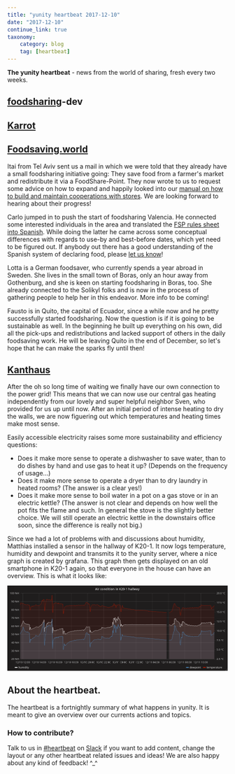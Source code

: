 ```yaml
---
title: "yunity heartbeat 2017-12-10"
date: "2017-12-10"
continue_link: true
taxonomy:
    category: blog
    tag: [heartbeat]
---
```


**The yunity heartbeat** - news from the world of sharing, fresh every two weeks.

## [foodsharing](https://foodsharing.de)-dev

## [Karrot](https://karrot.world)

## [Foodsaving.world](https://foodsaving.world)

Itai from Tel Aviv sent us a mail in which we were told that they already have a small foodsharing initiative going: They save food from a farmer's market and redistribute it via a FoodShare-Point. They now wrote to us to request some advice on how to expand and happily looked into our [manual on how to build and maintain cooperations with stores](https://yunity.atlassian.net/wiki/spaces/FSINT/pages/46203075/How+to+build+and+maintain+cooperations+with+stores). We are looking forward to hearing about their progress!

Carlo jumped in to push the start of foodsharing Valencia. He connected some interested individuals in the area and translated the [FSP rules sheet into Spanish](https://yunity.atlassian.net/wiki/spaces/FSINT/pages/110428163/FoodShare+Point+Rules+Sheet+ES). While doing the latter he came across some conceptual differences with regards to use-by and best-before dates, which yet need to be figured out. If anybody out there has a good understanding of the Spanish system of declaring food, please [let us know](mailto:foodsaving@yunity.org)!

Lotta is a German foodsaver, who currently spends a year abroad in Sweden. She lives in the small town of Boras, only an hour away from Gothenburg, and she is keen on starting foodsharing in Boras, too. She already connected to the Solikyl folks and is now in the process of gathering people to help her in this endeavor. More info to be coming!

Fausto is in Quito, the capital of Ecuador, since a while now and he pretty successfully started foodsharing. Now the question is if it is going to be sustainable as well. In the beginning he built up everything on his own, did all the pick-ups and redistributions and lacked support of others in the daily foodsaving work. He will be leaving Quito in the end of December, so let's hope that he can make the sparks fly until then!

## [Kanthaus](https://kanthaus.online)

After the oh so long time of waiting we finally have our own connection to the power grid! This means that we can now use our central gas heating independently from our lovely and super helpful neighbor Sven, who provided for us up until now. After an initial period of intense heating to dry the walls, we are now figuering out which temperatures and heating times make most sense.

Easily accessible electricity raises some more sustainability and efficiency questions:
- Does it make more sense to operate a dishwasher to save water, than to do dishes by hand and use gas to heat it up? (Depends on the frequency of usage...)
- Does it make more sense to operate a dryer than to dry laundry in heated rooms? (The answer is a clear yes!)
- Does it make more sense to boil water in a pot on a gas stove or in an electric kettle? (The answer is not clear and depends on how well the pot fits the flame and such. In general the stove is the slightly better choice. We will still operate an electric kettle in the downstairs office soon, since the difference is really not big.)

Since we had a lot of problems with and discussions about humidity, Matthias installed a sensor in the hallway of K20-1. It now logs temperature, humidity and dewpoint and transmits it to the yunity server, where a nice graph is created by grafana. This graph then gets displayed on an old smartphone in K20-1 again, so that everyone in the house can have an overview. This is what it looks like:

![](tempsensor171210.png)

## About the heartbeat.
The heartbeat is a fortnightly summary of what happens in yunity. It is meant to give an overview over our currents actions and topics.

### How to contribute?
Talk to us in [#heartbeat](https://yunity.slack.com/messages/heartbeat/) on [Slack](https://slackin.yunity.org) if you want to add content, change the layout or any other heartbeat related issues and ideas! We are also happy about any kind of feedback! ^_^
